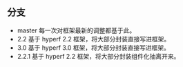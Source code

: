 ## 分支

- master 每一次对框架最新的调整都基于此。
- 2.2 基于 hyperf 2.2 框架，将大部分封装直接写进框架。
- 3.0 基于 hyperf 3.0 框架，将大部分封装直接写进框架。
- 2.2.1 基于 hyperf 2.2 框架，将大部分封装组件化抽离开来。
